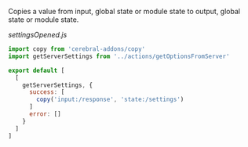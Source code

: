 Copies a value from input, global state or module state to output, global state or module state.

*settingsOpened.js*
```javascript
import copy from 'cerebral-addons/copy'
import getServerSettings from '../actions/getOptionsFromServer'

export default [
  [
    getServerSettings, {
      success: [
        copy('input:/response', 'state:/settings')
      ]
      error: []
    }
  ]
]
```

